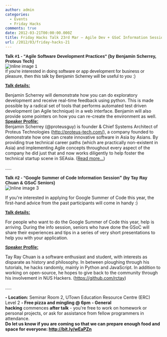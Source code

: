 ```yaml
---
author: admin
categories:
  - Events
  - Friday Hacks
comments: true
date: 2012-03-21T00:00:00.000Z
title: Friday Hacks Talk 23rd Mar – Agile Dev + GSoC Information Session
url: /2012/03/friday-hacks-21
---
```


<div>
<div><span style="font-family: arial, helvetica, sans-serif;"><span><strong>Talk #1 - "</strong></span><strong>Agile Software Development Practices</strong><span><strong>" (</strong></span><strong>by Benjamin Scherrey, Proteus Tech)</strong></span></div>
<div>
<div>
<div>
<div>
<div>
<div><span style="font-family: arial, helvetica, sans-serif;"><span style="font-family: arial, helvetica, sans-serif;">
<img src="/img/2012/03/Cheetah_run.jpg" alt="Inline image 1" /></span></span></div>
</div>
</div>
</div>
<div>
<div></div>
<div><span style="font-family: arial, helvetica, sans-serif;">If you're interested in doing software or app development for business or pleasure, then this talk by Benjamin Scherrey will be useful to you :)</span></div>
<div></div>
</div>
</div>
<div>
<div>
<div><p><span style="font-family: arial, helvetica, sans-serif;"><span style="font-family: arial, helvetica, sans-serif;"><span><span style="text-decoration: underline;"><strong><span>Talk details:</span></strong></span>
</span></span></span>
<div>Benjamin Scherrey will demonstrate how you can do exploratory development and receive real-time feedback using python. This is made possible by a radical set of tools that performs automated test driven development (an Agile technique) in a web interface. Benjamin will also provide some pointers on how you can re-create the environment as well.</div>
<div></div>
<span style="font-family: arial, helvetica, sans-serif;"><span>
</span></span>

</div>
</div>
<div><span style="font-family: arial, helvetica, sans-serif;"><strong><span style="text-decoration: underline;"><span>Speaker Profile:</span></span></strong>
</span>
<div>
<div>
<div>Benjamin Scherrey (@proteusguy) is founder &amp; Chief Systems Architect of Proteus Technologies (<a href="http://proteus-tech.com/" target="_blank">http://proteus-tech.com/</a>), a company founded to demonstrate how one can create innovative software in Asia by Asians. By providing true technical career paths (which are practically non-existent in Asia) and implementing Agile concepts throughout every aspect of the company he did just that and now works diligently to help foster the technical startup scene in SEAsia. (<a href="http://bootcamp.jfdi.asia/mentors/benjamin-scherrey/">Read more...</a>)</div>
<div></div>
<div></div>
</div><p>
<div>.....</div><p>
<div></div>
<div><span style="font-family: arial, helvetica, sans-serif;"><span><strong>Talk #2 - "</strong></span><strong>Google Summer of Code Information Session</strong></span><span><strong>" (</strong></span><strong><span style="font-family: arial, helvetica, sans-serif;">by Tay Ray Chuan & GSoC Seniors)</span></strong></div>
<div></div>
<div><img src="/img/2012/03/gsoc_info_session.jpg" alt="Inline image 3" /></div>
<div></div>
<div>
<div>
<div>
<div><p>If you're interested in applying for Google Summer of Code this year, the first-hand advice from the past participants will come in handy :)</div>
<div></div>
</div>
</div>
<div>
<div><p><span style="font-family: arial, helvetica, sans-serif;"><span style="font-family: arial, helvetica, sans-serif;"><span><span style="text-decoration: underline;"><strong><span>Talk details:</span></strong></span>
</span></span></span>
<div>
<div>For people who want to do the Google Summer of Code this year, help is arriving. During the info session, seniors who have done the GSoC will share their experiences and tips in a series of very short presentations to help you with your application.</div>
<div></div>
</div>
</div>
<div>
<div><p><span style="font-family: arial, helvetica, sans-serif;"><strong><span style="text-decoration: underline;"><span>Speaker Profile:</span></span></strong>
</span>
<div>
<div>
<div>Tay Ray Chuan is a software enthusiast and student, with interests as disparate as history and philosophy. In between ploughing through his tutorials, he hacks randomly, mainly in Python and JavaScript. In addition to working on open-source, he hopes to give back to the community through his involvement in NUS Hackers. (<a href="https://github.com/rctay" target="_blank">https://github.com/rctay</a>)</div>
</div>
</div>
</div>
</div>
</div>
</div>
<div></div>
<div><p>.....<p></div>
<div></div>
</div>
<div>
<div>
<div><span><strong>- Location</strong><strong>:</strong> Seminar Room 2, UTown Education Resource Centre (ERC) Level 2</span>
<strong>- </strong><strong>Free pizza and mingling @ 6pm</strong>
<strong>- </strong><strong>General hacking</strong> commences <strong>after talk</strong> - you're free to work on homework or personal projects, or ask for assistance from fellow programmers in attendance.
<strong>
</strong></div>
<div>
<div>
<div><strong>Do let us know if you are coming so that we can prepare enough food and space for everyone: <a href="http://bit.ly/wEaPZn" target="_blank">http://bit.ly/wEaPZn</a></strong><p></div>
</div>
</div>
</div>
</div>
</div>
</div>
</div>
</div>

